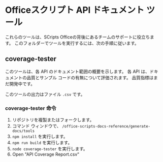 # <a name="office-scripts-api-documentation-tools"></a>Officeスクリプト API ドキュメント ツール

これらのツールは、SCripts Officeの背後にあるチームのサポートに役立ちます。 このフォルダーでツールを実行するには、次の手順に従います。

## <a name="coverage-tester"></a>coverage-tester

このツールは、各 API のドキュメント範囲の概要を示します。 各 API は、ドキュメントの品質とサンプル コードの有無について評価されます。 品質指標はまだ開発中です。

このツールの出力はファイル `.csv` です。

### <a name="coverage-tester-instructions"></a>coverage-tester 命令

1. リポジトリを複製またはフォークします。
1. コマンド ウィンドウで、 `/office-scripts-docs-reference/generate-docs/tools`
1. `npm install` を実行します。
1. `npm run build` を実行します。
1. `node coverage-tester` を実行します。
1. Open "API Coverage Report.csv"
